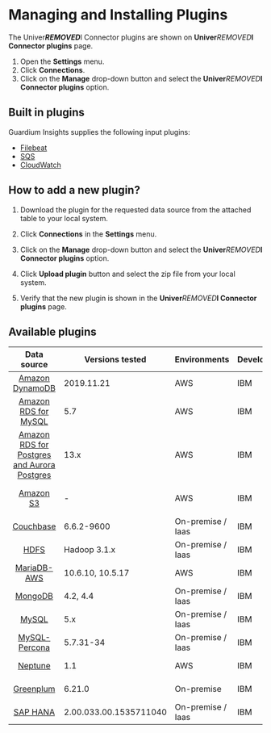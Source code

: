# Managing and Installing Plugins
The Univer***REMOVED***l Connector plugins are shown on **Univer***REMOVED***l Connector plugins** page. 
1. Open the **Settings** menu.
2. Click **Connections**.
3. Click on the **Manage** drop-down button and select the **Univer***REMOVED***l Connector plugins** option.


## Built in plugins

Guardium Insights supplies the following input plugins: 
* [Filebeat](../../../input-plugin/logstash-input-beats/README.md)
* [SQS](../../../input-plugin/logstash-input-sqs/README.md)
* [CloudWatch](../../../input-plugin/logstash-input-cloudwatch-logs/README.md)

## How to add a new plugin?

1. Download the plugin for the requested data source from the attached table to your local system.

2. Click **Connections** in the **Settings** menu.

3. Click on the **Manage** drop-down button and select the **Univer***REMOVED***l Connector plugins** option.

4. Click **Upload plugin** button and select the zip file from your local system.

5. Verify that the new plugin is shown in the **Univer***REMOVED***l Connector plugins** page.

## Available plugins
|                                                    Data source                                                    | Versions tested        | Environments      | Developer | Supported inputs              |                                                    Download                                                    |
|:-----------------------------------------------------------------------------------------------------------------:|------------------------|-------------------|-----------|-------------------------------|:--------------------------------------------------------------------------------------------------------------:|
|               [Amazon DynamoDB](../../../filter-plugin/logstash-filter-dynamodb-guardium/README.md)               | 2019.11.21             | AWS               | IBM       | CloudWatch (pull)             |  [GI](https://github.com/IBM/univer***REMOVED***l-connectors/releases/download/v1.2.0/DynamodbOverCloudwatchPackage.zip)  |
|            [Amazon RDS for MySQL](../../../filter-plugin/logstash-filter-mysql-aws-guardium/README.md)            | 5.7                    | AWS               | IBM       | CloudWatch (pull)             | [GI](https://github.com/IBM/univer***REMOVED***l-connectors/releases/download/v1.2.0/MysqlOverCloudwatchLogsPackage.zip)  |
| [Amazon RDS for Postgres and Aurora Postgres](../../../filter-plugin/logstash-filter-postgres-guardium/README.md) | 13.x                   | AWS               | IBM       | CloudWatch (pull)             |  [GI](https://github.com/IBM/univer***REMOVED***l-connectors/releases/download/v1.2.0/PostgresOverCloudWatchPackage.zip)  |                                                  
|                     [Amazon S3](../../../filter-plugin/logstash-filter-s3-guardium/README.md)                     | -                      | AWS               | IBM       | CloudWatch (pull), SQS (pull) |   [GI](https://github.com/IBM/univer***REMOVED***l-connectors/releases/download/v1.2.0/S3OverCloudwatchLogsPackage.zip)   |
|                [Couchbase](../../../filter-plugin/logstash-filter-couchbasedb-guardium/README.md)                 | 6.6.2-9600             | On-premise / Iaas | IBM       | Filebeat (push)               | [GI](https://github.com/IBM/univer***REMOVED***l-connectors/releases/download/v1.2.0/CouchbasedbOverFilebeatPackage.zip)  |
|                      [HDFS](../../../filter-plugin/logstash-filter-hdfs-guardium/README.md)                       | Hadoop 3.1.x           | On-premise / Iaas | IBM       | Filebeat (push)               |     [GI](https://github.com/IBM/univer***REMOVED***l-connectors/releases/download/v1.2.0/HDFSOverFilebeatPackage.zip)     |
|  [MariaDB-AWS](../../../filter-plugin/logstash-filter-mariadb-aws-guardium/README.md)                        		   | 10.6.10, 10.5.17       | AWS               | IBM       | CloudWatch (pull)             |  [GI](https://github.com/IBM/univer***REMOVED***l-connectors/releases/download/v1.2.0/MariaDBOverCloudWatchPackage.zip)   |
|                   [MongoDB](../../../filter-plugin/logstash-filter-mongodb-guardium/README.md)                    | 4.2, 4.4               | On-premise / Iaas | IBM       | Filebeat (push)               |   [GI](https://github.com/IBM/univer***REMOVED***l-connectors/releases/download/v1.2.0/MongodbOverFilebeatPackage.zip)    |
|                     [MySQL](../../../filter-plugin/logstash-filter-mysql-guardium/README.md)                      | 5.x                    | On-premise / Iaas | IBM       | Filebeat (push)               |    [GI](https://github.com/IBM/univer***REMOVED***l-connectors/releases/download/v1.2.0/MysqlOverFilebeatPackage.zip)     |
|             [MySQL-Percona](../../../filter-plugin/logstash-filter-mysql-percona-guardium/README.md)              | 5.7.31-34              | On-premise / Iaas | IBM       | Filebeat (push)               | [GI](https://github.com/IBM/univer***REMOVED***l-connectors/releases/download/v1.2.0/MysqlPerconaOverFilebeatPackage.zip) |
|                 [Neptune](../../../filter-plugin/logstash-filter-neptune-aws-guardium/README.md)                  | 1.1                    | AWS               | IBM       | CloudWatch (pull)             |  [GI](https://github.com/IBM/univer***REMOVED***l-connectors/releases/download/v1.2.0/NeptuneOverCloudWatchPackage.zip)   |
|             [Greenplum](../../../filter-plugin/logstash-filter-onPremGreenplumdb-guardium/README.md)              | 6.21.0                 | On-premise        | IBM       | Filebeat (push)               | [GI](https://github.com/IBM/univer***REMOVED***l-connectors/releases/download/v1.2.0/GreenplumdbOverFilebeatPackage.zip)  |
|                   [SAP HANA](../../../filter-plugin/logstash-filter-***REMOVED***phana-guardium/README.md)                   | 2.00.033.00.1535711040 | On-premise / Iaas | IBM       | Filebeat (push)               |   [GI](https://github.com/IBM/univer***REMOVED***l-connectors/releases/download/v1.2.0/SaphanaOverFilebeatPackage.zip)    |
